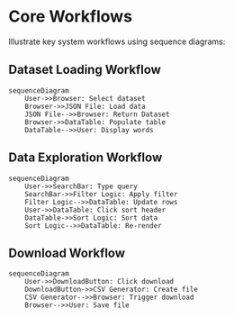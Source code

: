 # Core Workflows

Illustrate key system workflows using sequence diagrams:

## Dataset Loading Workflow

```mermaid
sequenceDiagram
    User->>Browser: Select dataset
    Browser->>JSON File: Load data
    JSON File-->>Browser: Return Dataset
    Browser->>DataTable: Populate table
    DataTable-->>User: Display words
```

## Data Exploration Workflow

```mermaid
sequenceDiagram
    User->>SearchBar: Type query
    SearchBar->>Filter Logic: Apply filter
    Filter Logic-->>DataTable: Update rows
    User->>DataTable: Click sort header
    DataTable->>Sort Logic: Sort data
    Sort Logic-->>DataTable: Re-render
```

## Download Workflow

```mermaid
sequenceDiagram
    User->>DownloadButton: Click download
    DownloadButton->>CSV Generator: Create file
    CSV Generator-->>Browser: Trigger download
    Browser-->>User: Save file
```
